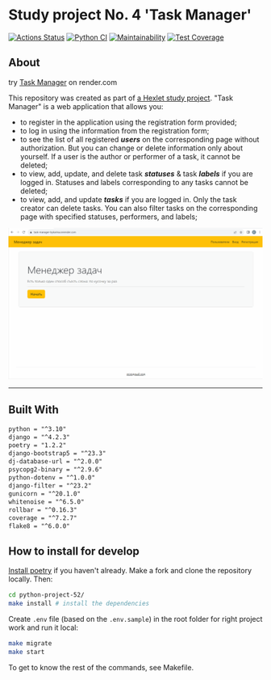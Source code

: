 # Study project No. 4 'Task Manager'

[![Actions Status](https://github.com/KarinaAbd/python-project-52/workflows/hexlet-check/badge.svg)](https://github.com/KarinaAbd/python-project-52/actions)
[![Python CI](https://github.com/KarinaAbd/python-project-52/actions/workflows/project_CI.yml/badge.svg)](https://github.com/KarinaAbd/python-project-52/actions/workflows/project_CI.yml)
[![Maintainability](https://api.codeclimate.com/v1/badges/ff1169bda4822b29f7d7/maintainability)](https://codeclimate.com/github/KarinaAbd/python-project-52/maintainability)
[![Test Coverage](https://api.codeclimate.com/v1/badges/ff1169bda4822b29f7d7/test_coverage)](https://codeclimate.com/github/KarinaAbd/python-project-52/test_coverage)

## About

try [Task Manager](https://task-manager-bykarina.onrender.com/) on render.com

This repository was created as part of [a Hexlet study project](https://ru.hexlet.io/programs/python/projects/52). "Task Manager" is a web application that allows you:
 - to register in the application using the registration form provided;
 - to log in using the information from the registration form;
 - to see the list of all registered **_users_** on the corresponding page without authorization. But you can change or delete information only about yourself. If a user is the author or performer of a task, it cannot be deleted;
 - to view, add, update, and delete task **_statuses_** & task **_labels_** if you are logged in. Statuses and labels corresponding to any tasks cannot be deleted;
 - to view, add, and update **_tasks_** if you are logged in. Only the task creator can delete tasks. You can also filter tasks on the corresponding page with specified statuses, performers, and labels;

![tutorial](./static/task_manager_usage.gif)
***

## Built With

    python = "^3.10"
    django = "^4.2.3"
    poetry = "1.2.2"
    django-bootstrap5 = "^23.3"
    dj-database-url = "^2.0.0"
    psycopg2-binary = "^2.9.6"
    python-dotenv = "^1.0.0"
    django-filter = "^23.2"
    gunicorn = "^20.1.0"
    whitenoise = "^6.5.0"
    rollbar = "^0.16.3"
    coverage = "^7.2.7"
    flake8 = "^6.0.0"

## How to install for develop
[Install poetry](https://python-poetry.org/docs/#installation) if you haven't already. Make a fork and clone the repository locally. Then:
```bash
cd python-project-52/
make install # install the dependencies
```
Create `.env` file  (based on the `.env.sample`) in the root folder for right project work and run it local:
```bash
make migrate
make start
```
To get to know the rest of the commands, see Makefile.
